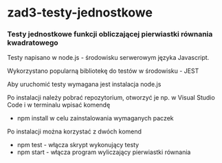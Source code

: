 # zad3-testy-jednostkowe

### Testy jednostkowe funkcji obliczającej pierwiastki równania kwadratowego 

Testy napisano w node.js - środowisku serwerowym języka Javascript. 

Wykorzystano popularną bibliotekę do testów w środowisku - JEST 

Aby uruchomić testy wymagana jest instalacja node.js

Po instalacji należy pobrać repozytorium, otworzyć je np. w Visual Studio Code i w terminalu wpisać komendę
- npm install
w celu zainstalowania wymaganych paczek

Po instalacji można korzystać z dwóch komend
- npm test - włącza skrypt wykonujący testy
- npm start - włącza program wyliczający pierwiastki równania
